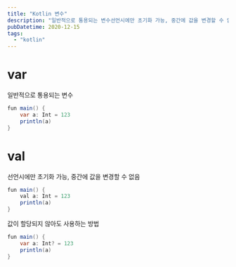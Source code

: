 ```yaml
---
title: "Kotlin 변수"
description: "일반적으로 통용되는 변수선언시에만 초기화 가능, 중간에 값을 변경할 수 없음값이 할당되지 않아도 사용하는 방법"
pubDatetime: 2020-12-15
tags:
  - "kotlin"
---
```


# var

일반적으로 통용되는 변수

```java
fun main() {
    var a: Int = 123
    println(a)
}
```

# val

선언시에만 초기화 가능, 중간에 값을 변경할 수 없음

```java
fun main() {
    val a: Int = 123
    println(a)
}
```

값이 할당되지 않아도 사용하는 방법

```java
fun main() {
    var a: Int? = 123
    println(a)
}
```
